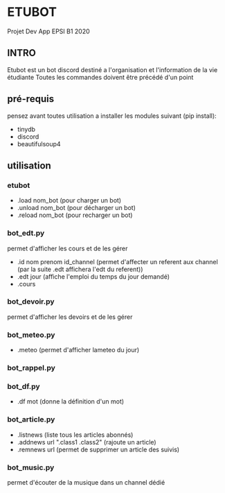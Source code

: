 # ETUBOT
Projet Dev App EPSI B1 2020

## INTRO
Etubot est un bot discord destiné a l'organisation et l'information de la vie étudiante
Toutes les commandes doivent être précédé d'un point

## pré-requis
pensez avant toutes utilisation a installer les modules suivant (pip install):
- tinydb
- discord
- beautifulsoup4

## utilisation
### etubot
- .load nom_bot (pour charger un bot)
- .unload nom_bot (pour décharger un bot)
- .reload nom_bot (pour recharger un bot)

### bot_edt.py
permet d'afficher les cours et de les gérer
- .id nom prenom id_channel (permet d'affecter un referent aux channel (par la suite .edt affichera l'edt du referent))
- .edt jour (affiche l'emploi du temps du jour demandé)
- .cours

### bot_devoir.py
permet d'afficher les devoirs et de les gérer

### bot_meteo.py

- .meteo (permet d'afficher lameteo du jour)

### bot_rappel.py

### bot_df.py

- .df mot (donne la définition d'un mot) 

### bot_article.py
- .listnews (liste tous les articles abonnés)
- .addnews url ".class1 .class2" (rajoute un article)
- .remnews url (permet de supprimer un article des suivis)

### bot_music.py
permet d'écouter de la musique dans un channel dédié
